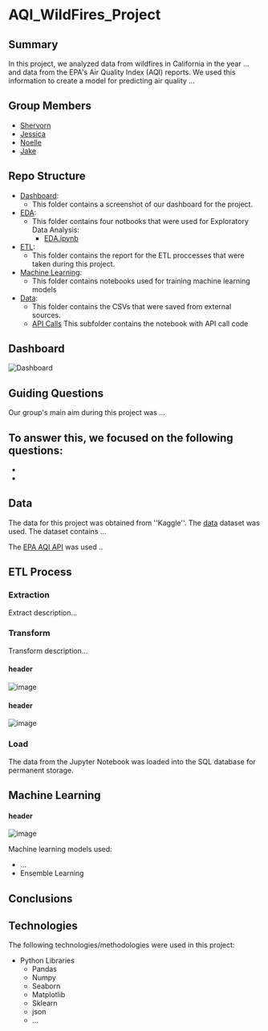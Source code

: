 # AQI_WildFires_Project

## Summary

In this project, we analyzed data from wildfires in California in the year ... and data from the EPA's Air Quality Index (AQI) reports. We used this information to create a model for predicting air quality ...

## Group Members
- [Shervorn](https://github.com/??)
- [Jessica](https://github.com/jhoffmanDEV10)
- [Noelle](https://github.com/nkiesz39)
- [Jake](https://github.com/??)

## Repo Structure
- [Dashboard](https://github.com/HardoModo/AQI_WildFires_Project/tree/main/Dashboard):
  - This folder contains a screenshot of our dashboard for the project.
- [EDA](https://github.com/HardoModo/AQI_WildFires_Project/tree/main/EDA):
  - This folder contains four notbooks that were used for Exploratory Data Analysis:
    - [EDA.ipynb](https://github.com/garris9/AirJnJ/blob/main/EDA/EDA.ipynb)
- [ETL](https://github.com/HardoModo/AQI_WildFires_Project/tree/main/ETL): 
  - This folder contains the report for the ETL proccesses that were taken during this project.
- [Machine Learning](https://github.com/HardoModo/AQI_WildFires_Project/tree/main/Machine%20Learning):
  - This folder contains notebooks used for training machine learning models
- [Data](https://github.com/HardoModo/AQI_WildFires_Project/tree/main/data):
  - This folder contains the CSVs that were saved from external sources. 
  - [API Calls](https://github.com/HardoModo/AQI_WildFires_Project/tree/main/data/API%20Calls)      This subfolder contains the notebook with API call code

## Dashboard
![Dashboard](https://github.com/HardoModo/AQI_WildFires_Project/blob/main/IMG/dash.gif)


## Guiding Questions

Our group's main aim during this project was ...

To answer this, we focused on the following questions:
  - 
  -
  -


## Data

The data for this project was obtained from ''Kaggle''. The [data](https://www....) dataset was used. The dataset contains ...

The [EPA AQI API](https://www....) was used .. 

## ETL Process

### Extraction
Extract description...

### Transform 
Transform description...

#### header
![image](https://github.com/HardoModo/AQI_WildFires_Project/blob/main/IMG/....png)

#### header
![image](https://github.com/HardoModo/AQI_WildFires_Project/blob/main/IMG/....png)

### Load
The data from the Jupyter Notebook was loaded into the SQL database for permanent storage.

## Machine Learning

#### header
![image](https://github.com/HardoModo/AQI_WildFires_Project/blob/main/IMG/....png)

Machine learning models used: 
- ...
- Ensemble Learning

## Conclusions 


## Technologies
The following technologies/methodologies were used in this project:
  - Python Libraries
    - Pandas
    - Numpy
    - Seaborn
    - Matplotlib
    - Sklearn
    - json
    - ...



